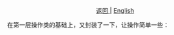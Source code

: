 <p align="center">
 <a href="https://natasha.dotnetcore.xyz/"> 返回 </a> |  <a href="https://natasha.dotnetcore.xyz/en/log/layer2.html"> English </a>
</p> 


在第一层操作类的基础上，又封装了一下，让操作简单一些：
